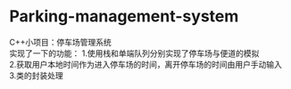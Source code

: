 # Parking-management-system
C++小项目：停车场管理系统    
实现了一下的功能：
1.使用栈和单端队列分别实现了停车场与便道的模拟    
2.获取用户本地时间作为进入停车场的时间，离开停车场的时间由用户手动输入
3.类的封装处理
